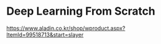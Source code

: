 # Deep Learning From Scratch
 https://www.aladin.co.kr/shop/wproduct.aspx?ItemId=99518713&start=slayer
